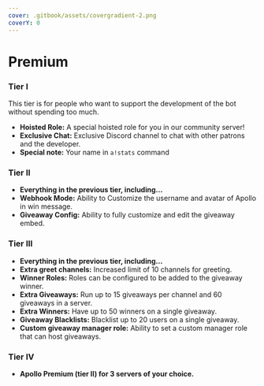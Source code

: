 ```yaml
---
cover: .gitbook/assets/covergradient-2.png
coverY: 0
---
```


# Premium

### Tier I

This tier is for people who want to support the development of the bot without spending too much.

* **Hoisted Role:** A special hoisted role for you in our community server!
* **Exclusive Chat:** Exclusive Discord channel to chat with other patrons and the developer.
* **Special note:** Your name in `a!stats` command

### Tier II

* **Everything in the previous tier, including...**
* **Webhook Mode:** Ability to Customize the username and avatar of Apollo in win message.
* **Giveaway Config:** Ability to fully customize and edit the giveaway embed.

### Tier III

* **Everything in the previous tier, including...**
* **Extra greet channels:** Increased limit of 10 channels for greeting.
* **Winner Roles:** Roles can be configured to be added to the giveaway winner.
* **Extra Giveaways:** Run up to 15 giveaways per channel and 60 giveaways in a server.
* **Extra Winners:** Have up to 50 winners on a single giveaway.
* **Giveaway Blacklists:** Blacklist up to 20 users on a single giveaway.
* **Custom giveaway manager role:** Ability to set a custom manager role that can host giveaways.

### Tier IV

* **Apollo Premium (tier II) for 3 servers of your choice.**

